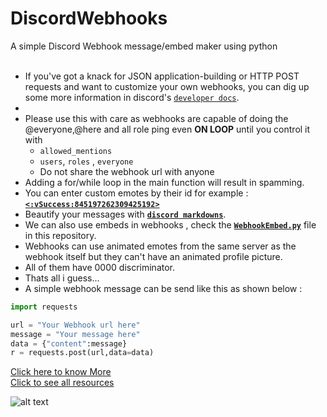 # DiscordWebhooks
A simple Discord Webhook message/embed maker using python
</br>
</br>
* If you've got a knack for JSON application-building or HTTP POST requests and want to customize your own webhooks, you can dig up some more information in discord's [`developer docs`](https://discord.com/developers/docs/resources/webhook).
* 
* Please use this with care as webhooks are capable of doing the @everyone,@here and all role ping even **ON LOOP** until you control it with 
  * `allowed_mentions` <br/>
  *  `users`, `roles` , `everyone`
  *  Do not share the webhook url with anyone
* Adding a for/while loop in the main function will result in spamming.  <br/>
* You can enter custom emotes by their id for example : [**`<:vSuccess:845197262309425192>`**](https://discord.com/developers/docs/resources/emoji)
* Beautify your messages with [**`discord markdowns`**](https://support.discord.com/hc/en-us/articles/210298617-Markdown-Text-101-Chat-Formatting-Bold-Italic-Underline-).
* We can also use embeds in webhooks , check the [**`WebhookEmbed.py`**](https://github.com/SenseiQt07/Discord-Webhooks/blob/main/WebhookEmbed.py) file in this repository.
* Webhooks can use animated emotes from the same server as the webhook itself but they can't have an animated profile picture.
* All of them have 0000 discriminator.
* Thats all i guess...
* A simple webhook message can be send like this as shown below : 
```py
import requests

url = "Your Webhook url here"
message = "Your message here"
data = {"content":message}
r = requests.post(url,data=data)
```


[Click here to know More](https://support.discord.com/hc/en-us/articles/228383668-Intro-to-Webhooks)<br/>
[Click to see all resources](https://discord.com/developers/docs/resources/webhook)

![alt text](https://hackaday.com/wp-content/uploads/2018/02/discord-python-webhooks-featured.jpg?w=800)
